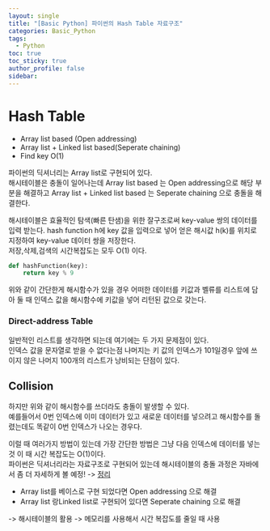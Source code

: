 ```yaml
---
layout: single
title: "[Basic Python] 파이썬의 Hash Table 자료구조"
categories: Basic_Python
tags:
  - Python
toc: true
toc_sticky: true
author_profile: false
sidebar:
---
```

# Hash Table

- Array list based (Open addressing)
- Array list + Linked list based(Seperate chaining)
- Find key O(1)

파이썬의 딕셔너리는 Array list로 구현되어 있다.     
해시테이블은 충돌이 일어나는데 Array list based 는 Open addressing으로 해당 부분을 해결하고 Array list + Linked list based 는 Seperate chaining 으로 충돌을 해결한다.     

해시테이블은 효율적인 탐색(빠른 탄샘)을 위한 잘구조로써 key-value 쌍의 데이터를 입력 받는다. hash function h에 key 값을 입력으로 넣어 얻은 해시값 h(k)를 위치로 지정하여 key-value 데이터 쌍을 저장한다.      
저장,삭제,검색의 시간복잡도는 모두 O(1) 이다.     

```python
def hashFunction(key):
	return key % 9
```

위와 같이 간단한게 해시함수가 있을 경우 어떠한 데이터를 키값과 벨류를 리스트에 담아 둘 때 인덱스 값을 해시함수에 키값을 넣어 리턴된 값으로 갖는다.     

### Direct-address Table

일반적인 리스트를 생각하면 되는데 여기에는 두 가지 문제점이 있다.     
인덱스 값을 문자열로 받을 수 없다는점 나머지는 키 값의 인덱스가 101일경우 앞에 쓰이지 않은 나머지 100개의 리스트가 낭비되는 단점이 있다.     

## Collision

하지만 위와 같이 해시함수를 쓰더라도 충돌이 발생할 수 있다.    
예를들어서 0번 인덱스에 이미 데이터가 있고 새로운 데이터를 넣으려고 해시함수를 돌렸는데도 똑같이 0번 인덱스가 나오는 경우다.      

이럴 때 여러가지 방법이 있는데 가장 간단한 방법은 그냥 다음 인덱스에 데이터를 넣는 것
이 때 시간 복잡도는 O(1)이다.     
파이썬은 딕셔너리라는 자료구조로 구현되어 있는데 해시테이블의 충돌 과정은 자바에서 좀 더 자세하게 볼 예정!      -> [정리](https://ramyo564.github.io/basic_java/Hash_Table_Hash_Map/)

- Array list를 베이스로 구현 되었다면 Open addressing 으로 해결
- Array list 랑Linked list로 구현되어 있다면 Seperate chaining 으로 해결



-> 해시테이블의 활용 -> 메모리를 사용해서 시간 복잡도를 줄일 때 사용

